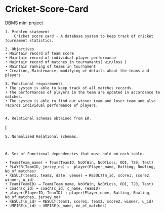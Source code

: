 # Cricket-Score-Card
DBMS mini project

    1. Problem statement
        Cricket score card - A database system to keep track of cricket tournament statistics.

    2. Objectives
    • Maintain record of team score
    • Maintain record of individual player performance
    • Maintain record of matches in tournaments( win/loss )
    • Maintain ranking of teams in tournament
    • Creation, Maintenance, modifying of details about the teams and players
         
    3. Functional requirements
    • The system is able to keep track of all matches records.
    • The performances of players in the team are updated in accordance to matches.
    • The system is able to find out winner team and loser team and also records individual performance of players.


    4. Relational schemas obtained from ER.

  [

    5. Normalized Relational schemas.
    
    

    6. Set of Functional dependencies that must hold on each table.

    • Team(Team_name) → Team(TeamID, NoOfWin, NoOfLoss, ODI, T20, Test)
    • PLAYER(TeamID, jersey_no) →  player(Player_name, Batting, Bowling, No_of_matches)
    • RESULT(team1, team2, date, venue) → RESULT(m_id, score1, score2, winner, u_id)
    • Team(TeamID) → Team(Team_name, NoOfWin, NoOfLoss, ODI, T20, Test)
    • coach(c_id) → coach(c_id, c_name, TeamID)
    • player(PlayerID, TeamID) → player(Player_name, Batting, Bowling, No_of_matches, jersey_no)
    • RESULT(m_id) → RESULT(team1, score1, team2, score2, winner, u_id)
    • UMPIRE(u_id) → UMPIRE(u_name, no_of_matches)
